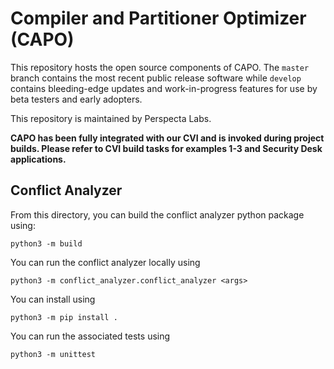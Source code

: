 # Compiler and Partitioner Optimizer (CAPO)
This repository hosts the open source components of CAPO. The `master` branch contains the most recent public release software while `develop` contains bleeding-edge updates and work-in-progress features for use by beta testers and early adopters.

This repository is maintained by Perspecta Labs.

<b> CAPO has been fully integrated with our CVI and is invoked during project builds. Please refer to CVI build tasks for examples 1-3 and Security Desk applications.</b>

## Conflict Analyzer

From this directory, you can build the conflict analyzer python package using:

`python3 -m build`

You can run the conflict analyzer locally using

`python3 -m conflict_analyzer.conflict_analyzer <args>`

You can install using 

`python3 -m pip install .`

You can run the associated tests using

`python3 -m unittest`